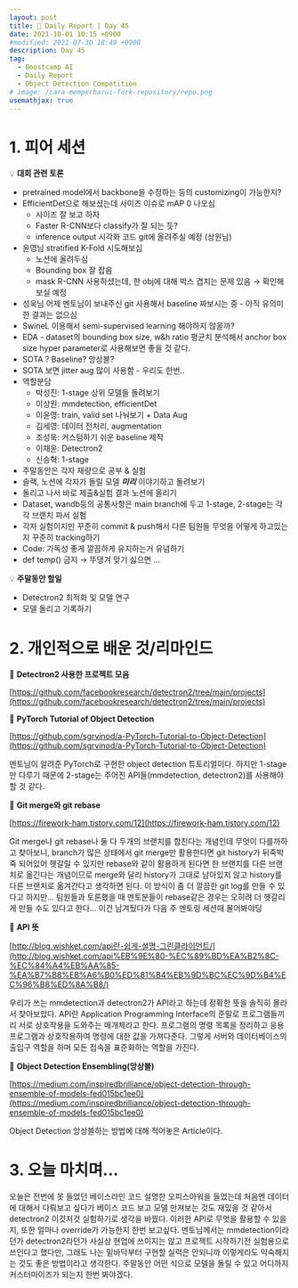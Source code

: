 ```yaml
---
layout: post
title: 📔 Daily Report | Day 45
date: 2021-10-01 10:15 +0900
#modified: 2021-07-30 18:49 +0900
description: Day 45
tag:
  - Boostcamp AI
  - Daily Report
  - Object Detection Competition
# image: /cara-memperbarui-fork-repository/repo.png
usemathjax: true
---
```


# 1. 피어 세션

💡 **대회 관련 토론**

- pretrained model에서 backbone을 수정하는 등의 customizing이 가능한지?
- EfficientDet으로 해보셨는데 사이즈 이슈로 mAP 0 나오심
    - 사이즈 잘 보고 하자
    - Faster R-CNN보다 classify가 잘 되는 듯?
    - inference output 시각화 코드 git에 올려주실 예정 (상원님)
- 윤영님 stratified K-Fold 시도해보심
    - 노션에 올려두심
    - Bounding box 잘 잡음
    - mask R-CNN 사용하셨는데, 한 obj에 대해 박스 겹치는 문제 있음 → 확인해보실 예정
- 성욱님 어제 멘토님이 보내주신 git 사용해서 baseline 짜보시는 중 - 아직 유의미한 결과는 없으심
- SwineL 이용해서 semi-supervised learning 해야하지 않을까?
- EDA - dataset의 bounding box size, w&h ratio 평균치 분석해서 anchor box size hyper parameter로 사용해보면 좋을 것 같다.
- SOTA ? Baseline? 앙상블?
- SOTA 보면 jitter aug 많이 사용함 - 우리도 한번..
- 역할분담
    - 박성진: 1-stage 상위 모델들 돌려보기
    - 이상원: mmdetection, efficientDet
    - 이윤영: train, valid set 나눠보기 + Data Aug
    - 김세영: 데이터 전처리, augmentation
    - 조성욱: 커스텀하기 쉬운 baseline 제작
    - 이채윤: Detectron2
    - 신승혁: 1-stage
- 주말동안은 각자 재량으로 공부 & 실험
- 슬랙, 노션에 각자가 돌릴 모델 ***미리*** 이야기하고 돌려보기
- 돌리고 나서 바로 제출&실험 결과 노션에 올리기
- Dataset, wandb등의 공통사항은 main branch에 두고 1-stage, 2-stage는 각각 브랜치 파서 실험
- 각자 실험이지만 꾸준히 commit & push해서 다른 팀원들 무엇을 어떻게 하고있는지 꾸준히 tracking하기
- Code: 가독성 좋게 깔끔하게 유지하는거 유념하기
- def temp() 금지 → 뚜댕겨 맞기 싫으면 ...

💡 **주말동안 할일**

- Detectron2 최적화 및 모델 연구
- 모델 돌리고 기록하기

# 2. 개인적으로 배운 것/리마인드

🌿 **Detectron2 사용한 프로젝트 모음**

[https://github.com/facebookresearch/detectron2/tree/main/projects](https://github.com/facebookresearch/detectron2/tree/main/projects)

🌿 **PyTorch Tutorial of Object Detection**

[https://github.com/sgrvinod/a-PyTorch-Tutorial-to-Object-Detection](https://github.com/sgrvinod/a-PyTorch-Tutorial-to-Object-Detection)

멘토님이 알려준 PyTorch로 구현한 object detection 튜토리얼이다. 하지만 1-stage만 다루기 때문에 2-stage는 주어진 API들(mmdetection, detectron2)를 사용해야할 것 같다.

🌿 **Git merge와 git rebase**

[https://firework-ham.tistory.com/12](https://firework-ham.tistory.com/12)

Git merge나 git rebase나 둘 다 두개의 브랜치를 합친다는 개념인데 무엇이 다를까하고 찾아보니, branch가 많은 상태에서 git merge만 활용한다면 git history가 뒤죽박죽 되어있어 헷갈릴 수 있지만 rebase와 같이 활용하게 된다면 한 브랜치를 다른 브랜치로 옮긴다는 개념이므로 merge와 달리 history가 그대로 남아있지 않고 history를 다른 브랜치로 옮겨간다고 생각하면 된다. 이 방식이 좀 더 깔끔한 git log를 만들 수 있다고 하지만... 팀원들과 토론했을 때 멘토분들이 rebase같은 경우는 오히려 더 헷갈리게 만들 수도 있다고 한다... 이건 남겨뒀다가 다음 주 멘토링 세션때 물어봐야딩

🌿 **API 뜻**

[http://blog.wishket.com/api란-쉽게-설명-그린클라이언트/](http://blog.wishket.com/api%EB%9E%80-%EC%89%BD%EA%B2%8C-%EC%84%A4%EB%AA%85-%EA%B7%B8%EB%A6%B0%ED%81%B4%EB%9D%BC%EC%9D%B4%EC%96%B8%ED%8A%B8/)

우리가 쓰는 mmdetection과 detectron2가 API라고 하는데 정확한 뜻을 솔직히 몰라서 찾아보았다. API란 Application Programming Interface의 준말로 프로그램들끼리 서로 상호작용을 도와주는 매개체라고 한다. 프로그램의 명령 목록을 정리하고 응용프로그램과 상호작용하여 명령에 대한 값을 가져다준다. 그렇게 서버와 데이터베이스의 출입구 역할을 하며 모든 접속을 표준화하는 역할을 가진다. 

🌿 **Object Detection Ensembling(앙상블)**

[https://medium.com/inspiredbrilliance/object-detection-through-ensemble-of-models-fed015bc1ee0](https://medium.com/inspiredbrilliance/object-detection-through-ensemble-of-models-fed015bc1ee0)

Object Detection 앙상블하는 방법에 대해 적어놓은 Article이다. 

# 3. 오늘 마치며...

오늘은 전번에 못 들었던 베이스라인 코드 설명한 오피스아워을 들었는데 처음엔 데이터에 대해서 다뤄보고 싶다가 베이스 코드 보고 모델 만져보는 것도 재밌을 것 같아서 detectron2 이것저것 실험하기로 생각을 바꿨다. 이러한 API로 무엇을 활용할 수 있을지, 또한 얼마나 override가 가능한지 한번 보고싶다. 멘토님께서는 mmdetection이라던가 detectron2라던가 사실상 현업에 쓰이지는 않고 프로젝트 시작하기전 실험용으로 쓰인다고 했다만, 그래도 나는 밑바닥부터 구현할 실력은 안되니까 이렇게라도 익숙해지는 것도 좋은 방법이라고 생각한다. 주말동안 어떤 식으로 모델을 돌릴 수 있고 어디까지 커스터마이즈가 되는지 한번 봐야겠다. 